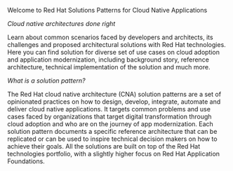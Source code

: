 Welcome to Red Hat Solutions Patterns for Cloud Native Applications

*Cloud native architectures done right*

Learn about common scenarios faced by developers and architects, its challenges and proposed architectural solutions with Red Hat technologies. Here you can find solution for diverse set of use cases on cloud adoption and application modernization, including background story, reference architecture, technical implementation of the solution and much more.

*What is a solution pattern?*

The Red Hat cloud native architecture (CNA) solution patterns are a set of opinionated practices on how to design, develop, integrate, automate and deliver cloud native applications. It targets common problems and use cases faced by organizations that target digital transformation through cloud adoption and who are on the journey of app modernization. Each solution pattern documents a specific reference architecture that can be replicated or can be used to inspire technical decision makers on how to achieve their goals. All the solutions are built on top of the Red Hat technologies portfolio, with a slightly higher focus on Red Hat Application Foundations.
